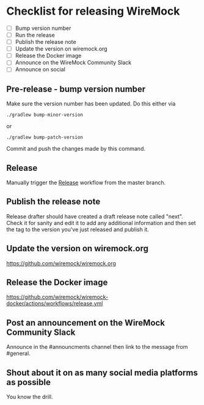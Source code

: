 # Checklist for releasing WireMock

- [ ] Bump version number
- [ ] Run the release
- [ ] Publish the release note
- [ ] Update the version on wiremock.org
- [ ] Release the Docker image
- [ ] Announce on the WireMock Community Slack
- [ ] Announce on social

## Pre-release - bump version number
Make sure the version number has been updated. Do this either via

```
./gradlew bump-minor-version
```

or

```
./gradlew bump-patch-version
```

Commit and push the changes made by this command.

## Release
Manually trigger the [Release](https://github.com/wiremock/wiremock/actions/workflows/release.yml) workflow from the master branch.

## Publish the release note
Release drafter should have created a draft release note called "next". Check it for sanity and edit it to add any additional information and then set the tag
to the version you've just released and publish it.

## Update the version on wiremock.org
https://github.com/wiremock/wiremock.org

## Release the Docker image
https://github.com/wiremock/wiremock-docker/actions/workflows/release.yml

## Post an announcement on the WireMock Community Slack
Announce in the #announcments channel then link to the message from #general.

## Shout about it on as many social media platforms as possible
You know the drill.